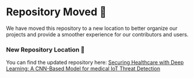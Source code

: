 # Repository Moved 🚀

We have moved this repository to a new location to better organize our projects and provide a smoother experience for our contributors and users.

### New Repository Location 🔗
You can find the updated repository here: [Securing Healthcare with Deep Learning: A CNN-Based Model for medical IoT Threat Detection
](https://github.com/alirezamohamadiam/Securing-Healthcare-with-Deep-Learning-A-CNN-Based-Model-for-medical-IoT-Threat-Detection)
